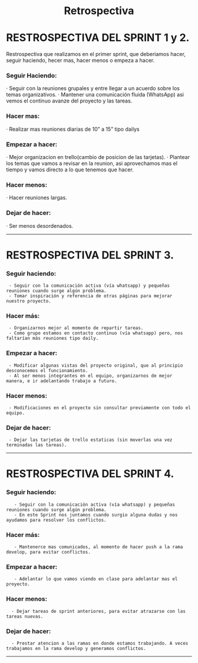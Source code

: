 <h1 align="center">Retrospectiva</h1>

# RESTROSPECTIVA DEL SPRINT 1 y 2.

Restrospectiva que realizamos en el primer sprint, que deberiamos hacer, seguir haciendo, hecer mas, hacer menos o empeza a hacer.

### Seguir Haciendo:

·  Seguir con la reuniones grupales y entre llegar a un acuerdo sobre los temas organizativos.
·  Mantener una comunicación fluida (WhatsApp) asi vemos el continuo avanze del proyecto y las tareas.

### Hacer mas:

· Realizar mas reuniones diarias de 10” a 15” tipo dailys

### Empezar a hacer:

· Mejor organizacion en trello(cambio de posicion de las tarjetas).
· Plantear los temas que vamos a revisar en la reunion, asi aprovechamos mas el tiempo y vamos directo a lo que tenemos que hacer.

### Hacer menos:

· Hacer reuniones largas.

### Dejar de hacer:

· Ser menos desordenados.

***********************************************************************************************************

# RESTROSPECTIVA DEL SPRINT 3.

### Seguir haciendo:
     - Seguir con la comunicación activa (vía whatsapp) y pequeñas reuniones cuando surge algún problema.
     - Tomar inspiración y referencia de otras páginas para mejorar nuestro proyecto.

### Hacer más:
     - Organizarnos mejor al momento de repartir tareas.
     - Como grupo estamos en contacto continuo (vía whatsapp) pero, nos faltarían más reuniones tipo daily.

### Empezar a hacer:
     - Modificar algunas vistas del proyecto original, que al principio desconocemos el funcionamiento.
     - Al ser menos integrantes en el equipo, organizarnos de mejor manera, e ir adelantando trabajo a futuro.

### Hacer menos:
     - Modificaciones en el proyecto sin consultar previamente con todo el equipo.

### Dejar de hacer:
     - Dejar las tarjetas de trello estaticas (sin moverlas una vez terminadas las tareas).


**********************************************************************************************************

# RESTROSPECTIVA DEL SPRINT 4.

### Seguir haciendo:
       - Seguir con la comunicación activa (vía whatsapp) y pequeñas reuniones cuando surge algún problema.
       - En este Sprint nos juntamos cuando surgio alguna dudas y nos ayudamos para resolver los conflictos.

### Hacer más:
       - Mantenerce mas comunicados, al momento de hacer push a la rama develop, para evitar conflictos.
     

### Empezar a hacer:
       - Adelantar lo que vamos viendo en clase para adelantar mas el proyecto. 
       
### Hacer menos:
      - Dejar tareas de sprint anteriores, para evitar atrazarse con las tareas nuevas.

### Dejar de hacer:
      - Prestar atencion a las ramas en donde estamos trabajando. A veces trabajamos en la rama develop y generamos conflictos.

*********************************************************************************************************

